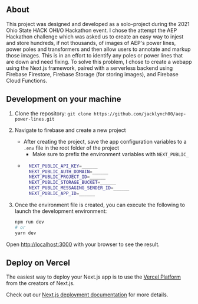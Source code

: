 ## About
This project was designed and developed as a solo-project during the 2021 Ohio State HACK OHI/O Hackathon event. I chose the attempt the AEP Hackathon challenge which was asked us to create an easy way to injest and store hundreds, if not thousands, of images of AEP's power lines, power poles and transformers and then allow users to annotate and markup those images. This is in an effort to identify any poles or power lines that are down and need fixing. To solve this problem, I chose to create a webapp using the Next.js framework, paired with a serverless backend using Firebase Firestore, Firebase Storage (for storing images), and Firebase Cloud Functions.

## Development on your machine

1. Clone the repository:
```git clone https://github.com/jacklynch00/aep-power-lines.git```

2. Navigate to firebase and create a new project
	- After creating the project, save the app configuration variables to a ```.env``` file in the root folder of the project
		- Make sure to prefix the environment variables with ```NEXT_PUBLIC_```
	- ```bash
		NEXT_PUBLIC_API_KEY=______
		NEXT_PUBLIC_AUTH_DOMAIN=______
		NEXT_PUBLIC_PROJECT_ID=______
		NEXT_PUBLIC_STORAGE_BUCKET=______
		NEXT_PUBLIC_MESSAGING_SENDER_ID=______
		NEXT_PUBLIC_APP_ID=______
		```
3. Once the environment file is created, you can execute the following to launch the development environment:
	```bash
	npm run dev
	# or
	yarn dev
	```

Open [http://localhost:3000](http://localhost:3000) with your browser to see the result.

## Deploy on Vercel

The easiest way to deploy your Next.js app is to use the [Vercel Platform](https://vercel.com/new?utm_medium=default-template&filter=next.js&utm_source=create-next-app&utm_campaign=create-next-app-readme) from the creators of Next.js.

Check out our [Next.js deployment documentation](https://nextjs.org/docs/deployment) for more details.
